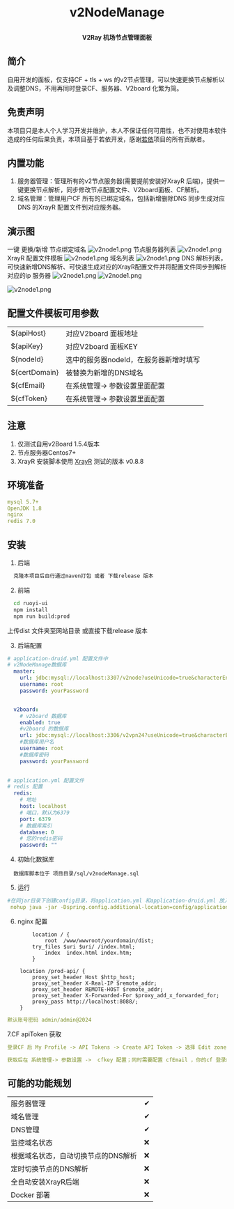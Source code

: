 
<h1 align="center" style="margin: 30px 0 30px; font-weight: bold;">v2NodeManage</h1>
<h4 align="center">V2Ray 机场节点管理面板</h4>

## 简介

自用开发的面板，仅支持CF + tls + ws 的v2节点管理，可以快速更换节点解析以及调整DNS，不用再同时登录CF、服务器、V2board 化繁为简。

## 免责声明
本项目只是本人个人学习开发并维护，本人不保证任何可用性，也不对使用本软件造成的任何后果负责，本项目基于若依开发，感谢[若依](http://ruoyi.vip/)项目的所有贡献者。

## 内置功能

1.  服务器管理：管理所有的v2节点服务器(需要提前安装好XrayR 后端)，提供一键更换节点解析，同步修改节点配置文件、V2board面板、CF解析。
2.  域名管理：管理用户CF 所有的已绑定域名，包括新增删除DNS 同步生成对应DNS 的XrayR 配置文件到对应服务器。


## 演示图
一键 更换/新增 节点绑定域名
![v2node1.png](doc%2Fv2node1.png)
节点服务器列表
![v2node1.png](doc%2Fv2node2.png)
XrayR 配置文件模板
![v2node1.png](doc%2Fv2node3.png)
域名列表
![v2node1.png](doc%2Fv2node7.png)
DNS 解析列表，可快速新增DNS解析、可快速生成对应的XrayR配置文件并将配置文件同步到解析对应的ip 服务器
![v2node1.png](doc%2Fv2node8.png)
![v2node1.png](doc%2Fv2node9.png)

![v2node1.png](doc%2Fv2node10.png)

## 配置文件模板可用参数

<table>
    <tr>
        <td>${apiHost}</td>
        <td>对应V2board 面板地址</td>
    </tr>
    <tr>
        <td>${apiKey}</td>
        <td>对应V2board 面板KEY</td>
    </tr>
    <tr>
        <td>${nodeId}</td>
        <td>选中的服务器nodeId，在服务器新增时填写</td>
    </tr>
    <tr>
        <td>${certDomain}</td>
        <td>被替换为新增的DNS域名</td>
    </tr>
    <tr>
        <td>${cfEmail}</td>
        <td>在系统管理-> 参数设置里面配置</td>
    </tr>
    <tr>
        <td>${cfToken}</td>
        <td>在系统管理-> 参数设置里面配置</td>
    </tr>
   
</table>
 
## 注意

1.  仅测试自用v2Board 1.5.4版本 
2.  节点服务器Centos7+ 
3.  XrayR 安装脚本使用  [XrayR](https://github.com/XrayR-project/XrayR) 测试的版本 v0.8.8

## 环境准备
```yaml
mysql 5.7+
OpenJDK 1.8
nginx
redis 7.0
```


## 安装

1.  后端
 ```bash
   克隆本项目后自行通过maven打包 或者 下载release 版本
```
2.  前端
```bash
  cd ruoyi-ui
  npm install
  npm run build:prod
```
上传dist 文件夹至网站目录 或直接下载release 版本

3. 后端配置

```yaml
# application-druid.yml 配置文件中
# v2NodeManage数据库
  master:
    url: jdbc:mysql://localhost:3307/v2node?useUnicode=true&characterEncoding=utf8&zeroDateTimeBehavior=convertToNull&useSSL=true&serverTimezone=GMT%2B8
    username: root
    password: yourPassword


  v2board:
    # v2board 数据库
    enabled: true
    #v2board 的数据库
    url: jdbc:mysql://localhost:3306/v2vpn24?useUnicode=true&characterEncoding=utf8&zeroDateTimeBehavior=convertToNull&useSSL=true&serverTimezone=GMT%2B8
    #数据库用户名
    username: root
    #数据库密码
    password: yourPassword
    

```

```yaml
# application.yml 配置文件
# redis 配置
  redis:
    # 地址
    host: localhost
    # 端口，默认为6379
    port: 6379
    # 数据库索引
    database: 0
    # 您的redis密码
    password: ""

```
4. 初始化数据库
```angular2html
  数据库脚本位于 项目目录/sql/v2nodeManage.sql
```
5. 运行
```yaml
#在同jar目录下创建config目录，将application.yml 和application-druid.yml 放入其中，并修改对应的配置项
 nohup java -jar -Dspring.config.additional-location=config/application.yml  v2NodeManage.jar >> z.log 2>&1 &

```

6. nginx 配置
```nginx
        location / {
            root  /www/wwwroot/yourdomain/dist;
		try_files $uri $uri/ /index.html;
            index  index.html index.htm;
        }
		
	location /prod-api/ {
		proxy_set_header Host $http_host;
		proxy_set_header X-Real-IP $remote_addr;
		proxy_set_header REMOTE-HOST $remote_addr;
		proxy_set_header X-Forwarded-For $proxy_add_x_forwarded_for;
		proxy_pass http://localhost:8088/;
	}
```
```yaml
默认账号密码 admin/admin@2024
```
7.CF apiToken 获取

```yaml
登录CF 后 My Profile -> API Tokens -> Create API Token -> 选择 Edit zone DNS 项 ->Zone Resources 项下 选择 Include All zones -> createToken 完成

获取后在 系统管理-> 参数设置 ->  cfkey 配置；同时需要配置 cfEmail ，你的cf 登录邮箱

```


## 可能的功能规划

<table>
    <tr>
        <td>服务器管理</td>
        <td>✔</td>
    </tr>
    <tr>
        <td>域名管理</td>
        <td>✔</td>
    </tr>
    <tr>
        <td>DNS管理</td>
        <td>✔</td>
    </tr>
    <tr>
        <td>监控域名状态</td>
        <td>❌</td>
    </tr>
    <tr>
        <td>根据域名状态，自动切换节点的DNS解析</td>
        <td>❌</td>
    </tr>
    <tr>
        <td>定时切换节点的DNS解析</td>
        <td>❌</td>
    </tr>
    <tr>
        <td>全自动安装XrayR后端</td>
        <td>❌</td>
    </tr>
    <tr>
        <td>Docker 部署</td>
        <td>❌</td>
    </tr>
    

</table>
